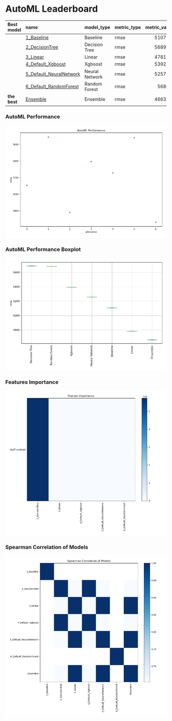 # AutoML Leaderboard

| Best model   | name                                                         | model_type     | metric_type   |   metric_value |   train_time |
|:-------------|:-------------------------------------------------------------|:---------------|:--------------|---------------:|-------------:|
|              | [1_Baseline](1_Baseline/README.md)                           | Baseline       | rmse          |        5107.83 |         0.53 |
|              | [2_DecisionTree](2_DecisionTree/README.md)                   | Decision Tree  | rmse          |        5689.06 |         1.74 |
|              | [3_Linear](3_Linear/README.md)                               | Linear         | rmse          |        4781.78 |         0.59 |
|              | [4_Default_Xgboost](4_Default_Xgboost/README.md)             | Xgboost        | rmse          |        5392.83 |         0.73 |
|              | [5_Default_NeuralNetwork](5_Default_NeuralNetwork/README.md) | Neural Network | rmse          |        5257.29 |         0.73 |
|              | [6_Default_RandomForest](6_Default_RandomForest/README.md)   | Random Forest  | rmse          |        5680.7  |         0.85 |
| **the best** | [Ensemble](Ensemble/README.md)                               | Ensemble       | rmse          |        4663.37 |         0.14 |

### AutoML Performance
![AutoML Performance](ldb_performance.png)

### AutoML Performance Boxplot
![AutoML Performance Boxplot](ldb_performance_boxplot.png)

### Features Importance
![features importance across models](features_heatmap.png)



### Spearman Correlation of Models
![models spearman correlation](correlation_heatmap.png)


